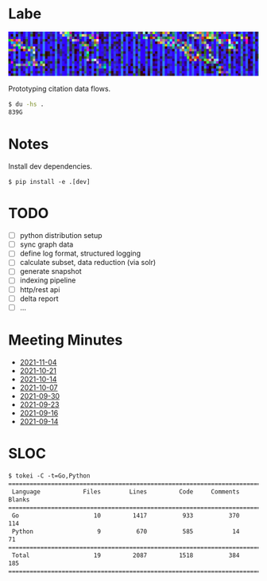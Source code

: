 # Labe

![](extra/banner/static/canvas.png)

Prototyping citation data flows.

```sh
$ du -hs .
839G
```

# Notes

Install dev dependencies.

```
$ pip install -e .[dev]
```

# TODO

* [ ] python distribution setup
* [ ] sync graph data
* [ ] define log format, structured logging
* [ ] calculate subset, data reduction (via solr)
* [ ] generate snapshot
* [ ] indexing pipeline
* [ ] http/rest api
* [ ] delta report
* [ ] ...

# Meeting Minutes

* [2021-11-04](notes/2021_11_04_meeting_minutes.md)
* [2021-10-21](notes/2021_10_21_meeting_minutes.md)
* [2021-10-14](notes/2021_10_14_meeting_minutes.md)
* [2021-10-07](notes/2021_10_07_meeting_minutes.md)
* [2021-09-30](notes/2021_09_30_meeting_minutes.md)
* [2021-09-23](notes/2021_09_23_meeting_minutes.md)
* [2021-09-16](notes/2021_09_16_meeting_minutes.md)
* [2021-09-14](notes/2021_09_14_meeting_minutes.md)

# SLOC

```
$ tokei -C -t=Go,Python
===============================================================================
 Language            Files        Lines         Code     Comments       Blanks
===============================================================================
 Go                     10         1417          933          370          114
 Python                  9          670          585           14           71
===============================================================================
 Total                  19         2087         1518          384          185
===============================================================================
```
